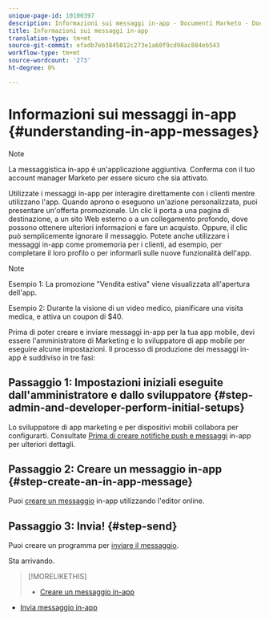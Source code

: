 ```yaml
---
unique-page-id: 10100397
description: Informazioni sui messaggi in-app - Documenti Marketo - Documentazione prodotto
title: Informazioni sui messaggi in-app
translation-type: tm+mt
source-git-commit: efadb7eb3845012c273e1a60f9cd98ac884eb543
workflow-type: tm+mt
source-wordcount: '273'
ht-degree: 0%

---
```



# Informazioni sui messaggi in-app {#understanding-in-app-messages}

>[!NOTE]
>
>La messaggistica in-app è un&#39;applicazione aggiuntiva. Conferma con il tuo account manager Marketo per essere sicuro che sia attivato.

Utilizzate i messaggi in-app per interagire direttamente con i clienti mentre utilizzano l&#39;app. Quando aprono o eseguono un&#39;azione personalizzata, puoi presentare un&#39;offerta promozionale. Un clic li porta a una pagina di destinazione, a un sito Web esterno o a un collegamento profondo, dove possono ottenere ulteriori informazioni e fare un acquisto. Oppure, il clic può semplicemente ignorare il messaggio.  Potete anche utilizzare i messaggi in-app come promemoria per i clienti, ad esempio, per completare il loro profilo o per informarli sulle nuove funzionalità dell&#39;app.

>[!NOTE]
>
>Esempio 1: La promozione &quot;Vendita estiva&quot; viene visualizzata all&#39;apertura dell&#39;app.
>
>Esempio 2: Durante la visione di un video medico, pianificare una visita medica, e attiva un coupon di $40.

Prima di poter creare e inviare messaggi in-app per la tua app mobile, devi essere l&#39;amministratore di Marketing e lo sviluppatore di app mobile per eseguire alcune impostazioni.  Il processo di produzione dei messaggi in-app è suddiviso in tre fasi:

## Passaggio 1: Impostazioni iniziali eseguite dall&#39;amministratore e dallo sviluppatore {#step-admin-and-developer-perform-initial-setups}

Lo sviluppatore di app marketing e per dispositivi mobili collabora per configurarti. Consultate [Prima di creare notifiche push e messaggi](/help/marketo/product-docs/mobile-marketing/admin/before-you-create-push-notifications-and-in-app-messages.md) in-app per ulteriori dettagli.

## Passaggio 2: Creare un messaggio in-app {#step-create-an-in-app-message}

Puoi [creare un messaggio](http://docs.marketo.com/display/docs/create+an+in-app+message) in-app utilizzando l&#39;editor online.

## Passaggio 3: Invia! {#step-send}

Puoi creare un programma per [inviare il messaggio](http://docs.marketo.com/display/docs/send+your+in-app+message).

Sta arrivando.

>[!MORELIKETHIS]
>
>* [Creare un messaggio in-app](http://docs.marketo.com/display/docs/create+an+in-app+message)
   >
   >
* [Invia messaggio in-app](http://docs.marketo.com/display/docs/send+your+in-app+message)

